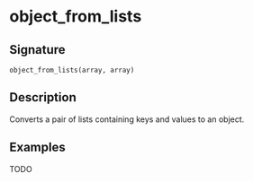 # object_from_lists

## Signature

`object_from_lists(array, array)`

## Description

Converts a pair of lists containing keys and values to an object.

## Examples

TODO
